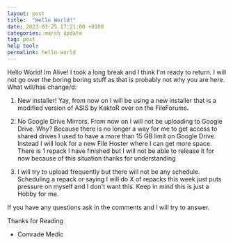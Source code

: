 ```yaml
---
layout: post
title:  "Hello World!"
date: 2023-03-25 17:21:00 +0100
categories: march update
tag: post
help tool:                                                                                               |
permalink: hello-world
---
```


Hello World! Im Alive! I took a long break and I think I'm ready to return. I will not go over the boring
boring stuff as that is probably not why you are here. What will/has change/d: 
1) New installer! Yay, from now on I will be using a new installer that is a modified version of ASIS by 
KaktoR over on the FileForums.

2) No Google Drive Mirrors. From now on I will not be uploading to Google Drive. Why? Because there is no longer
a way for me to get access to shared drives I used to have a more than 15 GB limit on Google Drive. Instead
I will look for a new File Hoster where I can get more space. There is 1 repack I have finished but I will
not be able to release it for now because of this situation thanks for understanding

3) I will try to upload frequently but there will not be any schedule. Scheduling a repack or saying I will
do X of repacks this week just puts pressure on myself and I don't want this. Keep in mind this is just a 
Hobby for me.

If you have any questions ask in the comments and I will try to answer.

Thanks for Reading

- Comrade Medic